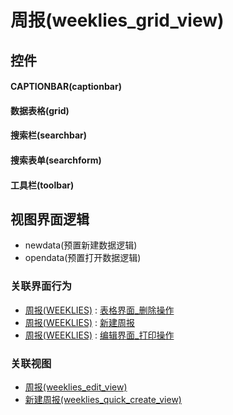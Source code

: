 # 周报(weeklies_grid_view)  <!-- {docsify-ignore-all} -->



## 控件
#### CAPTIONBAR(captionbar)
#### 数据表格(grid)
#### 搜索栏(searchbar)
#### 搜索表单(searchform)
#### 工具栏(toolbar)

## 视图界面逻辑
  * newdata(预置新建数据逻辑)
  * opendata(预置打开数据逻辑)


### 关联界面行为
  * [周报(WEEKLIES)](module/crm/weeklies) : [表格界面_删除操作](module/crm/weeklies#界面行为)
  * [周报(WEEKLIES)](module/crm/weeklies) : [新建周报](module/crm/weeklies#界面行为)
  * [周报(WEEKLIES)](module/crm/weeklies) : [编辑界面_打印操作](module/crm/weeklies#界面行为)

### 关联视图
  * [周报(weeklies_edit_view)](app/view/weeklies_edit_view)
  * [新建周报(weeklies_quick_create_view)](app/view/weeklies_quick_create_view)

<script>
 const { createApp } = Vue
  createApp({
    data() {
      return {

      }
    }
  }).use(ElementPlus).mount('#app')
</script>